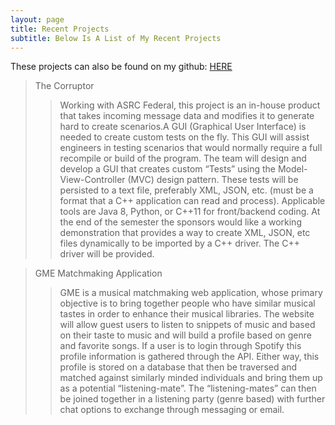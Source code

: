 ```yaml
---
layout: page
title: Recent Projects
subtitle: Below Is A List of My Recent Projects
---
```


These projects can also be found on my github: [HERE](https://github.com/newburyrn)

>The Corruptor
>>Working with ASRC Federal, this project is an in-house product that takes incoming message data and modifies it to generate hard to create scenarios.A GUI (Graphical User Interface) is needed to create custom tests on the fly. This GUI will assist engineers in testing scenarios that would normally require a full recompile or build of the program.
The team will design and develop a GUI that creates custom “Tests” using the Model-View-Controller (MVC) design pattern. These tests will be persisted to a text file, preferably XML, JSON, etc. (must be a format that a C++ application can read and process). Applicable tools are Java 8, Python, or C++11 for front/backend coding. At the end of the semester the sponsors would like a working demonstration that provides a way to create XML, JSON, etc files dynamically to be imported by a C++ driver. The C++ driver will be provided.

>GME Matchmaking Application
>>GME is a musical matchmaking web application, whose primary objective is to bring together people who have similar musical tastes in order to enhance their musical libraries. The website will allow guest users to listen to snippets of music and based on their taste to music and will build a profile based on genre and favorite songs. If a user is to login through Spotify this profile information is gathered through the API. Either way, this profile is stored on a database that then be traversed and matched against similarly minded individuals and bring them up as a potential “listening-mate”. The “listening-mates” can then be joined together in a listening party (genre based) with further chat options to exchange through messaging or email. 
